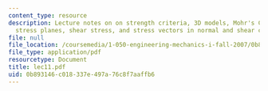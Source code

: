 ```yaml
---
content_type: resource
description: Lecture notes on on strength criteria, 3D models, Mohr's Circle, Mohr
  stress planes, shear stress, and stress vectors in normal and shear components.
file: null
file_location: /coursemedia/1-050-engineering-mechanics-i-fall-2007/0b893146c018337e497a76c8f7aaffb6_lec11.pdf
file_type: application/pdf
resourcetype: Document
title: lec11.pdf
uid: 0b893146-c018-337e-497a-76c8f7aaffb6
---
```

